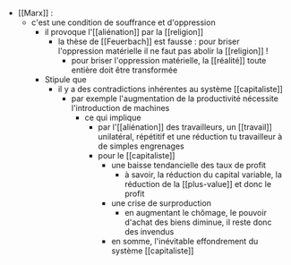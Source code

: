 - [[Marx]] :
	- c'est une condition de souffrance et d'oppression
      - il provoque l'[[aliénation]] par la [[religion]]
        - la thèse de [[Feuerbach]] est fausse : pour briser l'oppression matérielle il ne faut pas abolir la [[religion]] !
          - pour briser l'oppression matérielle, la [[réalité]] toute entière doit être transformée
	  - Stipule que
	    - il y a des contradictions inhérentes au système [[capitaliste]]
	        - par exemple l'augmentation de la productivité nécessite l'introduction de machines
	            - ce qui implique
	                - par l'[[aliénation]] des travailleurs, un [[travail]] unilatéral, répétitif et une réduction tu travailleur à de simples engrenages
	                - pour le [[capitaliste]]
	                    - une baisse tendancielle des taux de profit
	                        - à savoir, la réduction du capital variable, la réduction de la [[plus-value]] et donc le profit
	                    - une crise de surproduction
	                        - en augmentant le chômage, le pouvoir d'achat des biens diminue, il reste donc des invendus
	                    - en somme, l'inévitable effondrement du système [[capitaliste]]